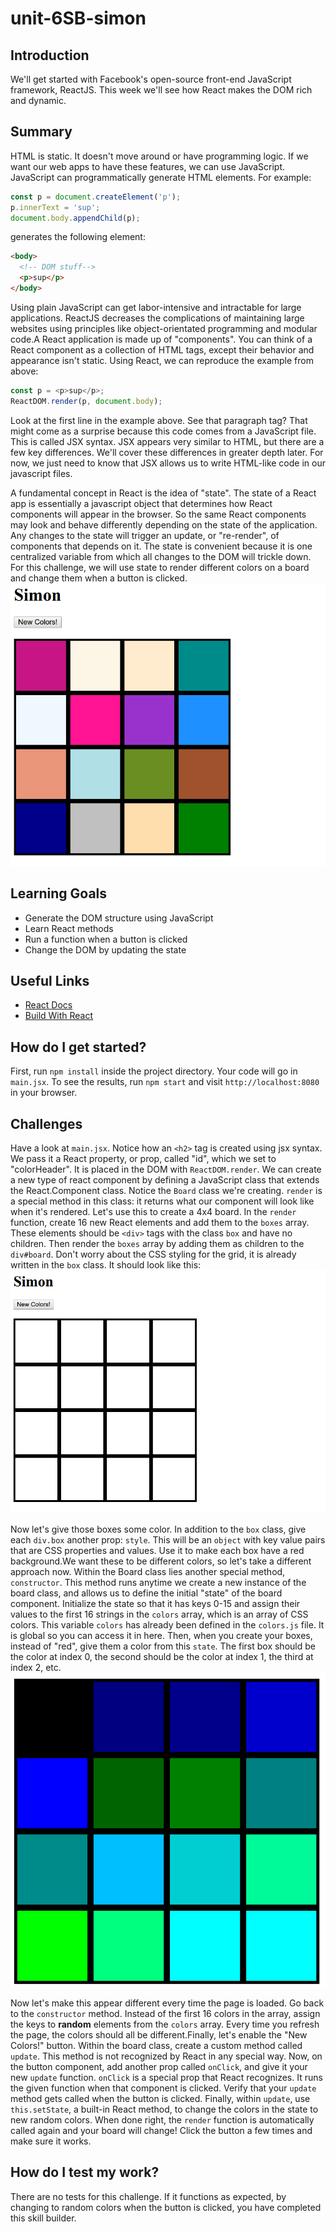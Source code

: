 # unit-6SB-simon

## Introduction
We'll get started with Facebook's open-source front-end JavaScript framework, ReactJS. This week we'll see how React makes the DOM rich and dynamic.

## Summary
HTML is static. It doesn't move around or have programming logic. If we want our web apps to have these features, we can use JavaScript. JavaScript can programmatically generate HTML elements. For example:

```javascript
const p = document.createElement('p');
p.innerText = 'sup';
document.body.appendChild(p);
```

generates the following element:

```html
<body>
  <!-- DOM stuff-->
  <p>sup</p>
</body>
```

Using plain JavaScript can get labor-intensive and intractable for large applications. ReactJS decreases the complications of maintaining large websites using principles like object-orientated programming and modular code.A React application is made up of "components". You can think of a React component as a collection of HTML tags, except their behavior and appearance isn't static. Using React, we can reproduce the example from above:

```javascript
const p = <p>sup</p>;
ReactDOM.render(p, document.body);
```

Look at the first line in the example above. See that paragraph tag? That might come as a surprise because this code comes from a JavaScript file. This is called JSX syntax. JSX appears very similar to HTML, but there are a few key differences. We'll cover these differences in greater depth later. For now, we just need to know that JSX allows us to write HTML-like code in our javascript files.

A fundamental concept in React is the idea of "state". The state of a React app is essentially a javascript object that determines how React components will appear in the browser. So the same React components may look and behave differently depending on the state of the application. Any changes to the state will trigger an update, or "re-render", of components that depends on it. The state is convenient because it is one centralized variable from which all changes to the DOM will trickle down. For this challenge, we will use state to render different colors on a board and change them when a button is clicked.![color2](./docs/assets/images/color2.png)

## Learning Goals
* Generate the DOM structure using JavaScript
* Learn React methods
* Run a function when a button is clicked
* Change the DOM by updating the state

## Useful Links
* [React Docs](https://facebook.github.io/react/docs/react-component.html)
* [Build With React](http://buildwithreact.com/tutorial)

## How do I get started?
First, run `npm install` inside the project directory.
Your code will go in `main.jsx`. To see the results, run `npm start` and visit `http://localhost:8080` in your browser.

## Challenges
Have a look at `main.jsx`. Notice how an `<h2>` tag is created using jsx syntax. We pass it a React property, or prop, called "id", which we set to "colorHeader". It is placed in the DOM with `ReactDOM.render`. We can create a new type of react component by defining a JavaScript class that extends the React.Component class. Notice the `Board` class we're creating. `render` is a special method in this class: it returns what our component will look like when it's rendered. Let's use this to create a 4x4 board. In the `render` function, create 16 new React elements and add them to the `boxes` array. These elements should be `<div>` tags with the class `box` and have no children. Then render the `boxes` array by adding them as children to the `div#board`. Don't worry about the CSS styling for the grid, it is already written in the `box` class. It should look like this:![grid](./docs/assets/images/grid.png)

Now let's give those boxes some color. In addition to the `box` class, give each `div.box` another prop: `style`. This will be an `object` with key value pairs that are CSS properties and values. Use it to make each box have a red background.We want these to be different colors, so let's take a different approach now. Within the Board class lies another special method, `constructor`. This method runs anytime we create a new instance of the board class, and allows us to define the initial "state" of the board component. Initialize the state so that it has keys 0-15 and assign their values to the first 16 strings in the `colors` array, which is an array of CSS colors. This variable `colors` has already been defined in the `colors.js` file. It is global so you can access it in here. Then, when you create your boxes, instead of "red", give them a color from this `state`. The first box should be the color at index 0, the second should be the color at index 1, the third at index 2, etc.![color1](./docs/assets/images/color1.png)

Now let's make this appear different every time the page is loaded. Go back to the `constructor` method. Instead of the first 16 colors in the array, assign the keys to **random** elements from the `colors` array. Every time you refresh the page, the colors should all be different.Finally, let's enable the "New Colors!" button. Within the board class, create a custom method called `update`. This method is not recognized by React in any special way. Now, on the button component, add another prop called `onClick`, and give it your new `update` function. `onClick` is a special prop that React recognizes. It runs the given function when that component is clicked. Verify that your `update` method gets called when the button is clicked. Finally, within `update`, use `this.setState`, a built-in React method, to change the colors in the state to new random colors. When done right, the `render` function is automatically called again and your board will change! Click the button a few times and make sure it works.

## How do I test my work?
There are no tests for this challenge. If it functions as expected, by changing to random colors when the button is clicked, you have completed this skill builder.
